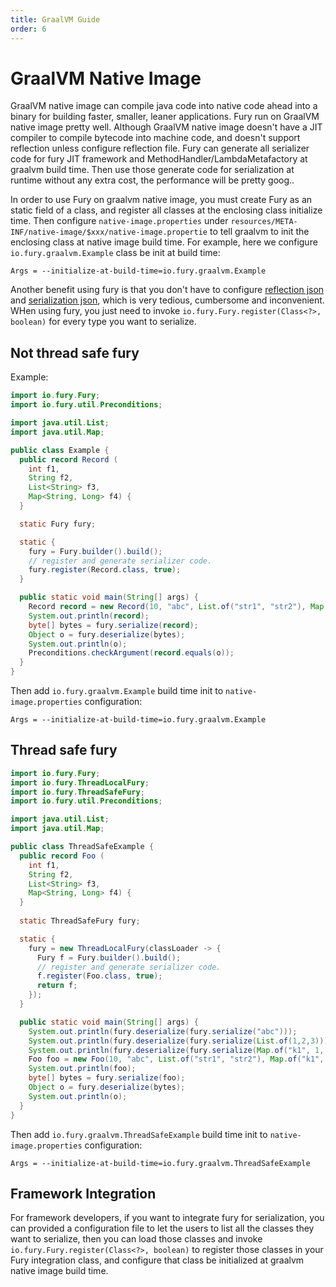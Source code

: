 ```yaml
---
title: GraalVM Guide
order: 6
---
```


# GraalVM Native Image
GraalVM native image can compile java code into native code ahead into a binary for building faster, smaller, leaner applications.
Fury run on GraalVM native image pretty well.
Although GraalVM native image doesn't have a JIT compiler to compile bytecode into machine code, and doesn't support 
reflection unless configure reflection file. Fury can generate all serializer code for fury JIT framework and MethodHandler/LambdaMetafactory at graalvm build time. Then use those generate code for serialization at runtime without 
any extra cost, the performance will be pretty goog..

In order to use Fury on graalvm native image, you must create Fury as an static field of a class, and register all classes at
 the enclosing class initialize time. Then configure `native-image.properties` under 
`resources/META-INF/native-image/$xxx/native-image.propertie` to tell graalvm to init the enclosing class at native image 
build time. For example, here we configure `io.fury.graalvm.Example` class be init at build time:
```properties
Args = --initialize-at-build-time=io.fury.graalvm.Example
```

Another benefit using fury is that you don't have to configure [reflection json](https://www.graalvm.org/latest/reference-manual/native-image/metadata/#specifying-reflection-metadata-in-json) and 
[serialization json](https://www.graalvm.org/latest/reference-manual/native-image/metadata/#serialization), which is
very tedious, cumbersome and inconvenient. WHen using fury, you just need to invoke 
`io.fury.Fury.register(Class<?>, boolean)` for every type you want to serialize.

## Not thread safe fury
Example:
```java
import io.fury.Fury;
import io.fury.util.Preconditions;

import java.util.List;
import java.util.Map;

public class Example {
  public record Record (
    int f1,
    String f2,
    List<String> f3,
    Map<String, Long> f4) {
  }

  static Fury fury;

  static {
    fury = Fury.builder().build();
    // register and generate serializer code.
    fury.register(Record.class, true);
  }

  public static void main(String[] args) {
    Record record = new Record(10, "abc", List.of("str1", "str2"), Map.of("k1", 10L, "k2", 20L));
    System.out.println(record);
    byte[] bytes = fury.serialize(record);
    Object o = fury.deserialize(bytes);
    System.out.println(o);
    Preconditions.checkArgument(record.equals(o));
  }
}
```
Then add `io.fury.graalvm.Example` build time init to `native-image.properties` configuration:
```properties
Args = --initialize-at-build-time=io.fury.graalvm.Example
```

## Thread safe fury
```java
import io.fury.Fury;
import io.fury.ThreadLocalFury;
import io.fury.ThreadSafeFury;
import io.fury.util.Preconditions;

import java.util.List;
import java.util.Map;

public class ThreadSafeExample {
  public record Foo (
    int f1,
    String f2,
    List<String> f3,
    Map<String, Long> f4) {
  }
  
  static ThreadSafeFury fury;

  static {
    fury = new ThreadLocalFury(classLoader -> {
      Fury f = Fury.builder().build();
      // register and generate serializer code.
      f.register(Foo.class, true);
      return f;
    });
  }

  public static void main(String[] args) {
    System.out.println(fury.deserialize(fury.serialize("abc")));
    System.out.println(fury.deserialize(fury.serialize(List.of(1,2,3))));
    System.out.println(fury.deserialize(fury.serialize(Map.of("k1", 1, "k2", 2))));
    Foo foo = new Foo(10, "abc", List.of("str1", "str2"), Map.of("k1", 10L, "k2", 20L));
    System.out.println(foo);
    byte[] bytes = fury.serialize(foo);
    Object o = fury.deserialize(bytes);
    System.out.println(o);
  }
}
```
Then add `io.fury.graalvm.ThreadSafeExample` build time init to `native-image.properties` configuration:
```properties
Args = --initialize-at-build-time=io.fury.graalvm.ThreadSafeExample
```

## Framework Integration
For framework developers, if you want to integrate fury for serialization, you can provided a configuration file to let 
the users to list all the classes they want to serialize, then you can load those classes and invoke 
`io.fury.Fury.register(Class<?>, boolean)` to register those classes in your Fury integration class, and configure that 
class be initialized at graalvm native image build time.
